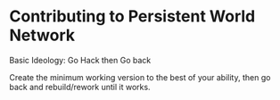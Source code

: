 # Contributing to Persistent World Network

Basic Ideology: Go Hack then Go back

Create the minimum working version to the best of your ability, then go back and rebuild/rework until it works.